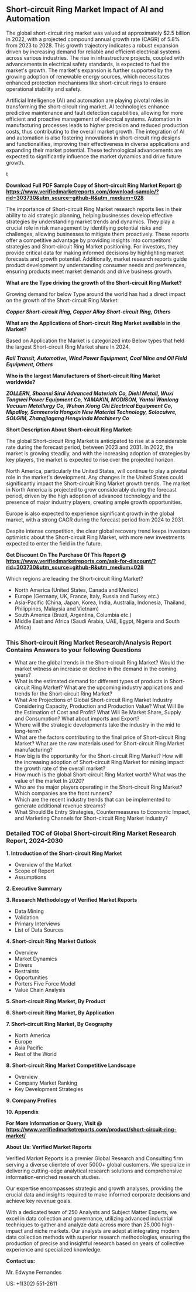 <h2>Short-circuit Ring Market Impact of AI and Automation</h2><p>The global short-circuit ring market was valued at approximately $2.5 billion in 2022, with a projected compound annual growth rate (CAGR) of 5.8% from 2023 to 2028. This growth trajectory indicates a robust expansion driven by increasing demand for reliable and efficient electrical systems across various industries. The rise in infrastructure projects, coupled with advancements in electrical safety standards, is expected to fuel the market's growth. The market's expansion is further supported by the growing adoption of renewable energy sources, which necessitates enhanced protection mechanisms like short-circuit rings to ensure operational stability and safety.</p><p>Artificial Intelligence (AI) and automation are playing pivotal roles in transforming the short-circuit ring market. AI technologies enhance predictive maintenance and fault detection capabilities, allowing for more efficient and proactive management of electrical systems. Automation in manufacturing processes leads to higher precision and reduced production costs, thus contributing to the overall market growth. The integration of AI and automation is also fostering innovations in short-circuit ring designs and functionalities, improving their effectiveness in diverse applications and expanding their market potential. These technological advancements are expected to significantly influence the market dynamics and drive future growth.</p>t</p><p id="" class=""><strong>Download Full PDF Sample Copy of Short-circuit Ring Market Report @ <a href="https://www.verifiedmarketreports.com/download-sample/?rid=303730&utm_source=github-R&utm_medium=028" target="_blank">https://www.verifiedmarketreports.com/download-sample/?rid=303730&utm_source=github-R&utm_medium=028</a></strong></p><p>The importance of&nbsp;Short-circuit Ring Market research reports lies in their ability to aid strategic planning, helping businesses develop effective strategies by understanding market trends and dynamics. They play a crucial role in risk management by identifying potential risks and challenges, allowing businesses to mitigate them proactively. These reports offer a competitive advantage by providing insights into competitors' strategies and Short-circuit Ring Market positioning. For investors, they provide critical data for making informed decisions by highlighting market forecasts and growth potential. Additionally, market research reports guide product development by understanding consumer needs and preferences, ensuring products meet market demands and drive business growth.</p><p><strong>What are the&nbsp;Type driving the growth of the Short-circuit Ring Market?</strong></p><p id="" class="">Growing demand for below Type around the world has had a direct impact on the growth of the Short-circuit Ring Market:</p><em><strong>Copper Short-circuit Ring, Copper Alloy Short-circuit Ring, Others</strong></em></p><strong>What are the&nbsp;Applications&nbsp;of Short-circuit Ring Market available in the Market?</strong></p><p id="" class="">Based on Application the Market is categorized into Below types that held the largest Short-circuit Ring Market share In 2024.</p><em><strong>Rail Transit, Automotive, Wind Power Equipment, Coal Mine and Oil Field Equipment, Others</strong></em></p><strong>Who is the largest Manufacturers of Short-circuit Ring Market worldwide?</strong></p><p><em><strong>ZOLLERN, Shaanxi Sirui Advanced Materials Co, Diehl Metall, Wuxi Tongwei Power Equipment Co, YAMAKIN, MODISON, Yantai Wanlong Vacuum Metallurgy Co, Wuhan Xiong Chi Electrical Equipment Co, Mipalloy, Sanmenxia Hongxin New Material Technology, Solocuivre, SOLGIM, Zhangjiagang Hengxinda Machinery Co</strong></em></p><p id="" class=""><strong>Short Description About Short-circuit Ring Market:</strong></p><p>The global Short-circuit Ring Market is anticipated to rise at a considerable rate during the forecast period, between 2023 and 2031. In 2022, the market is growing steadily, and with the increasing adoption of strategies by key players, the market is expected to rise over the projected horizon.</p><p>North America, particularly the United States, will continue to play a pivotal role in the market's development. Any changes in the United States could significantly impact the Short-circuit Ring Market growth trends. The market in North America is projected to grow considerably during the forecast period, driven by the high adoption of advanced technology and the presence of major industry players, creating ample growth opportunities.</p><p>Europe is also expected to experience significant growth in the global market, with a strong CAGR during the forecast period from 2024 to 2031.</p><p>Despite intense competition, the clear global recovery trend keeps investors optimistic about the Short-circuit Ring Market, with more new investments expected to enter the field in the future.</p><p id="" class=""><strong>Get Discount On The Purchase Of This Report @ <a href="https://www.verifiedmarketreports.com/ask-for-discount/?rid=303730&utm_source=github-R&utm_medium=028" target="_blank">https://www.verifiedmarketreports.com/ask-for-discount/?rid=303730&utm_source=github-R&utm_medium=028</a></strong></p>Which regions are leading the Short-circuit Ring Market?</p><ul><li>North America (United States, Canada and Mexico)</li><li>Europe (Germany, UK, France, Italy, Russia and Turkey etc.)</li><li>Asia-Pacific (China, Japan, Korea, India, Australia, Indonesia, Thailand, Philippines, Malaysia and Vietnam)</li><li>South America (Brazil, Argentina, Columbia etc.)</li><li>Middle East and Africa (Saudi Arabia, UAE, Egypt, Nigeria and South Africa)</li></ul><h3 id="" class="">This Short-circuit Ring Market Research/Analysis Report Contains Answers to your following Questions</h3><ul><li>What are the global trends in the Short-circuit Ring Market? Would the market witness an increase or decline in the demand in the coming years?</li><li>What is the estimated demand for different types of products in Short-circuit Ring Market? What are the upcoming industry applications and trends for the Short-circuit Ring Market?</li><li>What Are Projections of Global Short-circuit Ring Market Industry Considering Capacity, Production and Production Value? What Will Be the Estimation of Cost and Profit? What Will Be Market Share, Supply and Consumption? What about imports and Export?</li><li>Where will the strategic developments take the industry in the mid to long-term?</li><li>What are the factors contributing to the final price of Short-circuit Ring Market? What are the raw materials used for Short-circuit Ring Market manufacturing?</li><li>How big is the opportunity for the Short-circuit Ring Market? How will the increasing adoption of Short-circuit Ring Market for mining impact the growth rate of the overall market?</li><li>How much is the global Short-circuit Ring Market worth? What was the value of the market In 2020?</li><li>Who are the major players operating in the Short-circuit Ring Market? Which companies are the front runners?</li><li>Which are the recent industry trends that can be implemented to generate additional revenue streams?</li><li>What Should Be Entry Strategies, Countermeasures to Economic Impact, and Marketing Channels for Short-circuit Ring Market Industry?</li></ul><h3 id="" class="">Detailed TOC of Global Short-circuit Ring Market Research Report, 2024-2030</h3><p id="" class=""><strong>1. Introduction of the Short-circuit Ring Market</strong></p><ul><li>Overview of the Market</li><li>Scope of Report</li><li>Assumptions</li></ul><p id="" class=""><strong>2. Executive Summary</strong></p><p id="" class=""><strong>3. Research Methodology of Verified Market Reports</strong></p><ul><li>Data Mining</li><li>Validation</li><li>Primary Interviews</li><li>List of Data Sources</li></ul><p id="" class=""><strong>4. Short-circuit Ring Market Outlook</strong></p><ul><li>Overview</li><li>Market Dynamics</li><li>Drivers</li><li>Restraints</li><li>Opportunities</li><li>Porters Five Force Model</li><li>Value Chain Analysis</li></ul><p id="" class=""><strong>5. Short-circuit Ring Market, By Product</strong></p><p id="" class=""><strong>6. Short-circuit Ring Market, By Application</strong></p><p id="" class=""><strong>7. Short-circuit Ring Market, By Geography</strong></p><ul><li>North America</li><li>Europe</li><li>Asia Pacific</li><li>Rest of the World</li></ul><p id="" class=""><strong>8. Short-circuit Ring Market Competitive Landscape</strong></p><ul><li>Overview</li><li>Company Market Ranking</li><li>Key Development Strategies</li></ul><p id="" class=""><strong>9. Company Profiles</strong></p><p id="" class=""><strong>10. Appendix</strong></p><p id="" class=""><strong>For More Information or Query, Visit @ <a href="https://www.verifiedmarketreports.com/product/short-circuit-ring-market/" target="_blank">https://www.verifiedmarketreports.com/product/short-circuit-ring-market/</a></strong></p><p id="" class=""><strong>About Us: Verified Market Reports</strong></p><p id="" class="">Verified Market Reports is a premier Global Research and Consulting firm serving a diverse clientele of over 5000+ global customers. We specialize in delivering cutting-edge analytical research solutions and comprehensive information-enriched research studies.</p><p id="" class="">Our expertise encompasses strategic and growth analyses, providing the crucial data and insights required to make informed corporate decisions and achieve key revenue goals.</p><p id="" class="">With a dedicated team of 250 Analysts and Subject Matter Experts, we excel in data collection and governance, utilizing advanced industrial techniques to gather and analyze data across more than 25,000 high-impact and niche markets. Our analysts are adept at integrating modern data collection methods with superior research methodologies, ensuring the production of precise and insightful research based on years of collective experience and specialized knowledge.</p><p id="" class=""><strong>Contact us:</strong></p><p id="" class="">Mr. Edwyne Fernandes</p><p id="" class="">US: +1(302) 551-2611</p>